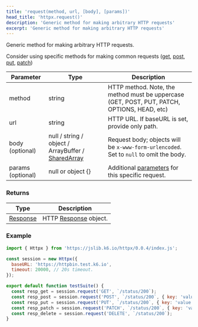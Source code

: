 ```yaml
---
title: 'request(method, url, [body], [params])'
head_title: 'httpx.request()'
description: 'Generic method for making arbitrary HTTP requests'
excerpt: 'Generic method for making arbitrary HTTP requests'
---
```


Generic method for making arbitrary HTTP requests.

Consider using specific methods for making common requests ([get](/javascript-api/jslib/httpx/get-url-body-params), [post](/javascript-api/jslib/httpx/post-url-body-params), [put](/javascript-api/jslib/httpx/put-url-body-params), [patch](/javascript-api/jslib/httpx/patch-url-body-params))

| Parameter         | Type                                                                                      | Description                                                                                 |
| ----------------- | ----------------------------------------------------------------------------------------- | ------------------------------------------------------------------------------------------- |
| method            | string                                                                                    | HTTP method. Note, the method must be uppercase (GET, POST, PUT, PATCH, OPTIONS, HEAD, etc) |
| url               | string                                                                                    | HTTP URL. If baseURL is set, provide only path.                                             |
| body (optional)   | null / string / object / ArrayBuffer / [SharedArray](/javascript-api/k6-data/sharedarray) | Request body; objects will be `x-www-form-urlencoded`. Set to `null` to omit the body.      |
| params (optional) | null or object {}                                                                         | Additional [parameters](/javascript-api/k6-http/params) for this specific request.          |

### Returns

| Type                                         | Description                                               |
| -------------------------------------------- | --------------------------------------------------------- |
| [Response](/javascript-api/k6-http/response) | HTTP [Response](/javascript-api/k6-http/response) object. |

### Example

<CodeGroup labels={[]}>

```javascript
import { Httpx } from 'https://jslib.k6.io/httpx/0.0.4/index.js';

const session = new Httpx({
  baseURL: 'https://httpbin.test.k6.io',
  timeout: 20000, // 20s timeout.
});

export default function testSuite() {
  const resp_get = session.request('GET', `/status/200`);
  const resp_post = session.request('POST', `/status/200`, { key: 'value' });
  const resp_put = session.request('PUT', `/status/200`, { key: 'value' });
  const resp_patch = session.request('PATCH', `/status/200`, { key: 'value' });
  const resp_delete = session.request('DELETE', `/status/200`);
}
```

</CodeGroup>
